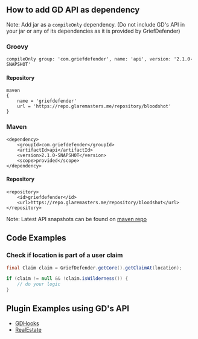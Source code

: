 ## How to add GD API as dependency

Note: Add jar as a `compileOnly` dependency.  (Do not include GD's API in your jar or any of its dependencies as it is provided by GriefDefender)


### Groovy
```
compileOnly group: 'com.griefdefender', name: 'api', version: '2.1.0-SNAPSHOT'
```

#### Repository
```
maven 
{
    name = 'griefdefender'
    url = 'https://repo.glaremasters.me/repository/bloodshot'
}
```


### Maven
```
<dependency>
    <groupId>com.griefdefender</groupId>
    <artifactId>api</artifactId>
    <version>2.1.0-SNAPSHOT</version>
    <scope>provided</scope>
</dependency>
```

#### Repository
```
<repository>
    <id>griefdefender</id>
    <url>https://repo.glaremasters.me/repository/bloodshot</url>
</repository>
```

Note: Latest API snapshots can be found on [maven repo](https://repo.glaremasters.me/#browse/browse:bloodshot:com%2Fgriefdefender%2Fapi%2F2.1.0-SNAPSHOT)


## Code Examples

### Check if location is part of a user claim  

```java
final Claim claim = GriefDefender.getCore().getClaimAt(location);

if (claim != null && !claim.isWilderness()) {
    // do your logic
}
```


## Plugin Examples using GD's API  

* [GDHooks](https://github.com/bloodmc/GDHooks)
* [RealEstate](https://github.com/bloodmc/RealEstate)